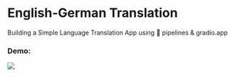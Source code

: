  # English-German Translation
 
 Building a Simple Language Translation App using 🤗 pipelines & gradio.app
 
 ### Demo:
 
 <img src="https://github.com/jrreda/AI-projects/Language-Translation-using-HuggingFace/demo.png">